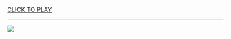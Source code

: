 
<a href="https://premium76.site?title=lowest_scoring_nfl_game&ref=13M">CLICK TO PLAY</a></h3>
<hr>

<a href="https://premium76.site?title=lowest_scoring_nfl_game&ref=13M"><img src="https://clearcache.store/games.png"></a>


